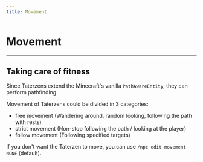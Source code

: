 ```yaml
---
title: Movement
---
```



# Movement

---


## Taking care of fitness

Since Taterzens extend the Minecraft's vanilla `PathAwareEntity`, they can
perform pathfinding.

Movement of Taterzens could be divided in 3 categories:

* free movement (Wandering around, random looking, following the path with rests)
* strict movement (Non-stop following the path / looking at the player)
* follow movement (Following specified targets)


If you don't want the Taterzen to move, you can use
`/npc edit movement NONE` (default).